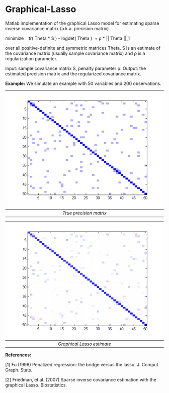 # Graphical-Lasso

Matlab implementation of the graphical Lasso model for estimating sparse inverse covariance matrix (a.k.a. precision matrix)

minimize    tr( Theta * S ) - logdet( Theta )  + ρ * || Theta ||_1

over all positive-definite and symmetric matrices Theta. S is an estimate of the covariance matrix (usually sample covariance matrix) and ρ is a regularization parameter.

Input: sample covariance matrix S, penalty parameter ρ.
Output: the estimated precision matrix and the regularized covariance matrix.

<strong>Example:</strong>
We simulate an example with 50 variables and 200 observations.

| ![True precision matrix](./img/true_precmat.png) | 
|:--:| 
| *True precision matrix* |

| ![glasso_precmat.png](./img/glasso_precmat.png) | 
|:--:| 
| *Graphical Lasso estimate* |

<strong>References:</strong>

[1] Fu (1998) Penalized regression: the bridge versus the lasso. J. Comput. Graph. Stats.

[2] Friedman, et al. (2007) Sparse inverse covariance estimation with the graphical Lasso. Biostatistics.

